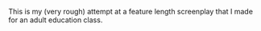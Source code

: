 This is my (very rough) attempt at a feature length screenplay that I made for an adult education class.
